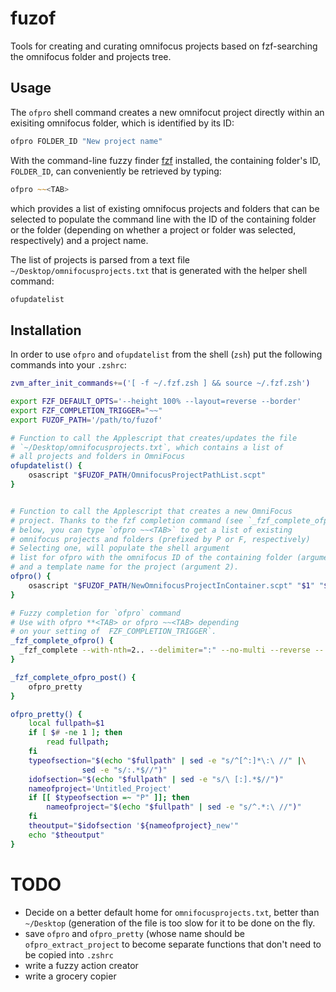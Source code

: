 # fuzof

Tools for creating and curating omnifocus projects based on fzf-searching the omnifocus folder and projects tree.

## Usage

The `ofpro` shell command creates a new omnifocut project directly within an exisiting omnifocus folder, which is identified by its ID:

```zsh
ofpro FOLDER_ID "New project name"
```

With the command-line fuzzy finder [fzf](https://github.com/junegunn/fzf) installed, the containing folder's ID, `FOLDER_ID`, can conveniently be retrieved by typing:

```zsh
ofpro ~~<TAB>
```

which provides a list of existing omnifocus projects and folders that can be selected to populate the command line with the ID of the containing folder or the folder (depending on whether a project or folder was selected, respectively) and a project name.

The list of projects is parsed from a text file `~/Desktop/omnifocusprojects.txt` that is generated with the helper shell command:

```zsh
ofupdatelist
```

## Installation

In order to use `ofpro` and `ofupdatelist` from the shell (`zsh`) put the following commands into your `.zshrc`:

```zsh
zvm_after_init_commands+=('[ -f ~/.fzf.zsh ] && source ~/.fzf.zsh')

export FZF_DEFAULT_OPTS='--height 100% --layout=reverse --border'
export FZF_COMPLETION_TRIGGER="~~"
export FUZOF_PATH='/path/to/fuzof'

# Function to call the Applescript that creates/updates the file
# `~/Desktop/omnifocusprojects.txt`, which contains a list of
# all projects and folders in OmniFocus
ofupdatelist() {
	osascript "$FUZOF_PATH/OmnifocusProjectPathList.scpt"
}


# Function to call the Applescript that creates a new OmniFocus
# project. Thanks to the fzf completion command (see `_fzf_complete_ofpro()`,
# below, you can type `ofpro ~~<TAB>` to get a list of existing
# omnifocus projects and folders (prefixed by P or F, respectively)
# Selecting one, will populate the shell argument
# list for ofpro with the omnifocus ID of the containing folder (argument 1)
# and a template name for the project (argument 2).
ofpro() {
	osascript "$FUZOF_PATH/NewOmnifocusProjectInContainer.scpt" "$1" "$2"
}

# Fuzzy completion for `ofpro` command
# Use with ofpro **<TAB> or ofpro ~~<TAB> depending
# on your setting of  FZF_COMPLETION_TRIGGER`.
_fzf_complete_ofpro() {
  _fzf_complete --with-nth=2.. --delimiter=":" --no-multi --reverse -- "$@" < ~/Desktop/omnifocusprojects.txt
}

_fzf_complete_ofpro_post() {
	ofpro_pretty
}

ofpro_pretty() {
	local fullpath=$1
	if [ $# -ne 1 ]; then
		read fullpath;
	fi
	typeofsection="$(echo "$fullpath" | sed -e "s/^[^:]*\:\ //" |\
                sed -e "s/:.*$//")"
	idofsection="$(echo "$fullpath" | sed -e "s/\ [:].*$//")"
	nameofproject='Untitled_Project'
	if [[ $typeofsection =~ "P" ]]; then
		nameofproject="$(echo "$fullpath" | sed -e "s/^.*:\ //")"
	fi
	theoutput="$idofsection '${nameofproject}_new'"
	echo "$theoutput"
}
```

# TODO

* Decide on a better default home for `omnifocusprojects.txt`, better than `~/Desktop` (generation of the file is too slow for it to be done on the fly.
* save `ofpro` and `ofpro_pretty` (whose name should be `ofpro_extract_project` to become separate functions that don't need to be copied into `.zshrc`
* write a fuzzy action creator
* write a grocery copier
